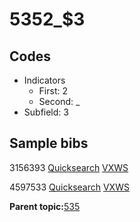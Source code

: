 # 5352\_$3

## Codes

-   Indicators
    -   First: 2
    -   Second: \_
-   Subfield: 3

## Sample bibs

3156393 [Quicksearch](https://search.library.yale.edu/catalog/3156393) [VXWS](http://prodorbis.library.yale.edu:7014/vxws/GetHoldingsService?bibId=3156393)

4597533 [Quicksearch](https://search.library.yale.edu/catalog/4597533) [VXWS](http://prodorbis.library.yale.edu:7014/vxws/GetHoldingsService?bibId=4597533)

**Parent topic:**[535](../../tags/535/535.md)

